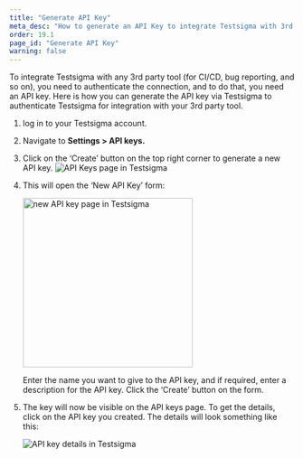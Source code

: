 ```yaml
---
title: "Generate API Key"
meta_desc: "How to generate an API Key to integrate Testsigma with 3rd party tools (like CI/CD, bug reporting tools, and more)"
order: 19.1
page_id: "Generate API Key"
warning: false
---
```

To integrate Testsigma with any 3rd party tool (for CI/CD, bug reporting, and so on), you need to authenticate the connection, and to do that, you need an API key. Here is how you can generate the API key via Testsigma to authenticate Testsigma for integration with your 3rd party tool.

1. log in to your Testsigma account.
2. Navigate to **Settings > API keys.**
3. Click on the ‘Create’ button on the top right corner to generate a new API key.
   ![API Keys page in Testsigma](https://docs.testsigma.com/images/api-keys/api-keys-page-in-testsigma.png)

   
4. This will open the ‘New API Key’ form:

   <img src="https://docs.testsigma.com/images/api-keys/new-api-key-page-testsigma.png
" alt="new API key page in Testsigma" width="300"/>

   Enter the name you want to give to the API key, and if required, enter a description for the API key. Click the ‘Create’ button on the form.
5. The key will now be visible on the API keys page. To get the details, click on the API key you created. The details will look something like this:

   ![API key details in Testsigma](https://docs.testsigma.com/images/api-keys/api-key-details-testsigma.png)








